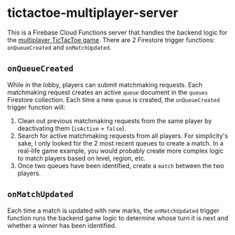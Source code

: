# tictactoe-multiplayer-server

This is a Firebase Cloud Functions server that handles the backend logic for the [multiplayer TicTacToe game](https://github.com/kennethlng/tictactoe-multiplayer). There are 2 Firestore trigger functions: `onQueueCreated` and `onMatchUpdated`.  
 
## `onQueueCreated`

While in the lobby, players can submit matchmaking requests. Each matchmaking request creates an active `queue` document in the `queues` Firestore collection. Each time a new `queue` is created, the `onQueueCreated` trigger function will:

1. Clean out previous matchmaking requests from the same player by deactivating them (`isActive` = `false`). 
2. Search for active matchmaking requests from all players. For simplicity's sake, I only looked for the 2 most recent queues to create a match. In a real-life game example, you would probably create more complex logic to match players based on level, region, etc. 
3. Once two queues have been identified, create a `match` between the two players. 

## `onMatchUpdated`

Each time a match is updated with new marks, the `onMatchUpdated` trigger function runs the backend game logic to determine whose turn it is next and whether a winner has been identified.
